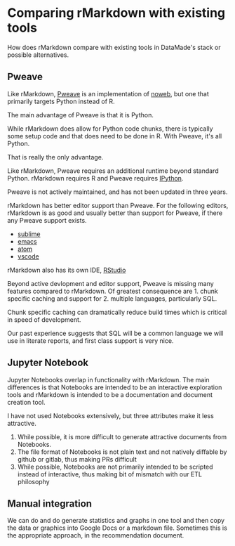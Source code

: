 # Comparing rMarkdown with existing tools

How does rMarkdown compare with existing tools in DataMade's stack or possible alternatives.

## Pweave

Like rMarkdown, [Pweave](http://mpastell.com/pweave/) is an implementation of [noweb](https://en.wikipedia.org/wiki/Noweb), but one that primarily targets Python instead of R.

The main advantage of Pweave is that it is Python. 

While rMarkdown does allow for Python code chunks, there is typically some setup code and that does need to be done in R. With Pweave, it's all Python.

That is really the only advantage.

Like rMarkdown, Pweave requires an additional runtime beyond standard Python. rMarkdown requires R and Pweave requires
[IPython](https://ipython.org/).

Pweave is not actively maintained, and has not been updated
in three years.

rMarkdown has better editor support than Pweave. For the following editors, rMarkdown is as good and usually better
than support for Pweave, if there any Pweave support exists.

* [sublime](https://packagecontrol.io/packages/knitr)
* [emacs](https://ess.r-project.org/)
* [atom](http://www.goring.org/resources/atom_and_r.html)
* [vscode](https://marketplace.visualstudio.com/items?itemName=Ikuyadeu.r)

rMarkdown also has its own IDE, [RStudio](https://rstudio.com/)

Beyond active devlopment and editor support, Pweave is missing many features compared to rMarkdown. Of greatest consequence are 1. chunk specific caching and support for 2. multiple languages, particularly SQL.

Chunk specific caching can dramatically reduce build times which is critical in speed of development.

Our past experience suggests that SQL will be a common language we will use in literate reports, and first class
support is very nice.

## Jupyter Notebook

Jupyter Notebooks overlap in functionality with rMarkdown. The main differences is that Notebooks are intended to be
an interactive exploration tools and rMarkdown is intended to be a documentation and document creation tool. 

I have not used Notebooks extensively, but three attributes
make it less attractive.

1. While possible, it is more difficult to generate attractive documents from Notebooks.
2. The file format of Notebooks is not plain text and not natively diffable by github or gitlab, thus making PRs difficult
3. While possible, Notebooks are not primarily intended to
be scripted instead of interactive, thus making bit of mismatch with our ETL philosophy

## Manual integration

We can do and do generate statistics and graphs in one tool and then copy the data or graphics into Google Docs or a markdown file. Sometimes this is the appropriate approach, in
the recommendation document.
